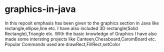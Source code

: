 # graphics-in-java
In this reposit emphasis has been given to the graphics section in Java like rectangle,ellipse,line etc.
I have also included 3D rectangle(Solid Rectangle),Triangle etc. WIth the basic knowledge of Graphics I have also made some intersting projects like Canteen,Chessboard,CaromBoard etc. 
Popular Commands used are drawRect,FillRect,setColor
